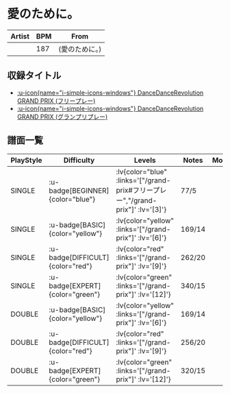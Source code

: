 # 愛のために。

|Artist|BPM|From|
|------|---|----|
||187|(愛のために。)|

## 収録タイトル

- [ :u-icon{name="i-simple-icons-windows"} DanceDanceRevolution GRAND PRIX (フリープレー)](/grand-prix#フリープレー)
- [ :u-icon{name="i-simple-icons-windows"} DanceDanceRevolution GRAND PRIX (グランプリプレー)](/grand-prix)

## 譜面一覧

|PlayStyle|Difficulty|Levels|Notes|Movie|
|---------|----------|------|-----|-----|
|SINGLE| :u-badge[BEGINNER]{color="blue"} | :lv{color="blue" :links='["/grand-prix#フリープレー","/grand-prix"]' :lv='[3]'} |77/5||
|SINGLE| :u-badge[BASIC]{color="yellow"} | :lv{color="yellow" :links='["/grand-prix"]' :lv='[6]'} |169/14||
|SINGLE| :u-badge[DIFFICULT]{color="red"} | :lv{color="red" :links='["/grand-prix"]' :lv='[9]'} |262/20||
|SINGLE| :u-badge[EXPERT]{color="green"} | :lv{color="green" :links='["/grand-prix"]' :lv='[12]'} |340/15||
|DOUBLE| :u-badge[BASIC]{color="yellow"} | :lv{color="yellow" :links='["/grand-prix"]' :lv='[6]'} |169/14||
|DOUBLE| :u-badge[DIFFICULT]{color="red"} | :lv{color="red" :links='["/grand-prix"]' :lv='[9]'} |256/20||
|DOUBLE| :u-badge[EXPERT]{color="green"} | :lv{color="green" :links='["/grand-prix"]' :lv='[12]'} |320/15||
